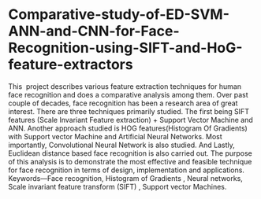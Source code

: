 # Comparative-study-of-ED-SVM-ANN-and-CNN-for-Face-Recognition-using-SIFT-and-HoG-feature-extractors
This ​ project describes various feature extraction techniques for human face recognition and does a comparative analysis among them. Over past couple of decades, face recognition has been a research area of great interest. There are three techniques primarily studied. The first being SIFT features (Scale Invariant Feature extraction) + Support Vector Machine and ANN. Another approach studied is HOG features(Histogram Of Gradients) with Support vector Machine and Artificial Neural Networks. Most importantly, Convolutional Neural Network is also studied. And Lastly, Euclidean distance based face recognition is also carried out. The purpose of this analysis is to demonstrate the most effective and feasible technique for face recognition in terms of design, implementation and applications. Keywords—Face recognition, Histogram of Gradients , Neural networks, Scale invariant feature transform (SIFT) , Support vector Machines.
